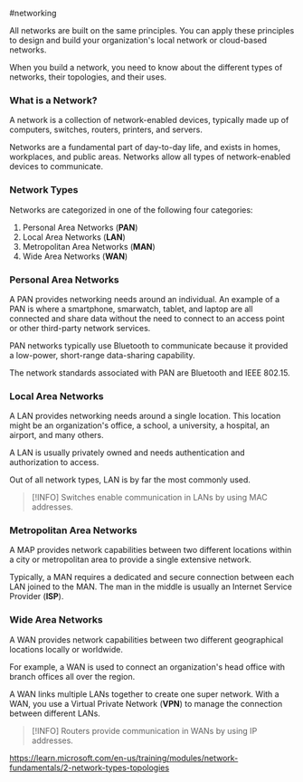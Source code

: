 #networking 

All networks are built on the same principles. You can apply these principles to design and build your organization's local network or cloud-based networks.

When you build a network, you need to know about the different types of networks, their topologies, and their uses.

### What is a Network?
A network is a collection of network-enabled devices, typically made up of computers, switches, routers, printers, and servers.

Networks are a fundamental part of day-to-day life, and exists in homes, workplaces, and public areas. Networks allow all types of network-enabled devices to communicate.

### Network Types
Networks are categorized in one of the following four categories:
1. Personal Area Networks (**PAN**)
2. Local Area Networks (**LAN**)
3. Metropolitan Area Networks (**MAN**)
4. Wide Area Networks (**WAN**)


### Personal Area Networks
A PAN provides networking needs around an individual. An example of a PAN is where a smartphone, smarwatch, tablet, and laptop are all connected and share data without the need to connect to an access point or other third-party network services.

PAN networks typically use Bluetooth to communicate because it provided a low-power, short-range data-sharing capability.

The network standards associated with PAN are Bluetooth and IEEE 802.15.

### Local Area Networks
A LAN provides networking needs around a single location. This location might be an organization's office, a school, a university, a hospital, an airport, and many others.

A LAN is usually privately owned and needs authentication and authorization to access.

Out of all network types, LAN is by far the most commonly used.

> [!INFO]
> Switches enable communication in LANs by using MAC addresses.

### Metropolitan Area Networks
A MAP provides network capabilities between two different locations within a city or metropolitan area to provide a single extensive network.

Typically, a MAN requires a dedicated and secure connection between each LAN joined to the MAN. The man in the middle is usually an Internet Service Provider (**ISP**).

### Wide Area Networks
A WAN provides network capabilities between two different geographical locations locally or worldwide.

For example, a WAN is used to connect an organization's head office with branch offices all over the region.

A WAN links multiple LANs together to create one super network. With a WAN, you use a Virtual Private Network (**VPN**) to manage the connection between different LANs.

> [!INFO]
> Routers provide communication in WANs by using IP addresses.

https://learn.microsoft.com/en-us/training/modules/network-fundamentals/2-network-types-topologies

